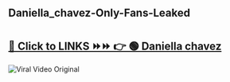 
 ## Daniella_chavez-Only-Fans-Leaked

# <h2><a href="https://clipsfans.com/Daniella_chavez&ref=git">🔗 Click to LINKS ⏩⏩ 👉 🟢 Daniella chavez </a></h2>

<a href="https://clipsfans.com/Daniella_chavez&ref=git" rel="nofollow" data-target="animated-image.originalLink"><img src="https://i.ibb.co.com/xMMVF88/686577567.gif" alt="Viral Video Original" style="max-width: 100%; display: inline-block;" data-target="animated-image.originalImage"></a>
